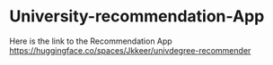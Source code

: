 # University-recommendation-App

Here is the link to the Recommendation App
https://huggingface.co/spaces/Jkkeer/univdegree-recommender
